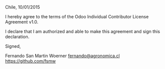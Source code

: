 Chile, 10/01/2015

I hereby agree to the terms of the Odoo Individual Contributor License
Agreement v1.0.

I declare that I am authorized and able to make this agreement and sign this
declaration.

Signed,

Fernando San Martin Woerner fernando@agronomica.cl https://github.com/fsmw
